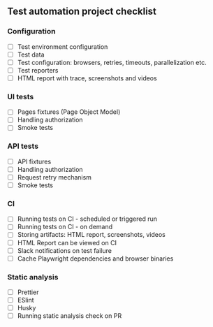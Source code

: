 ## Test automation project checklist

### Configuration

- [ ] Test environment configuration
- [ ] Test data
- [ ] Test configuration: browsers, retries, timeouts, parallelization etc.
- [ ] Test reporters
- [ ] HTML report with trace, screenshots and videos

### UI tests

- [ ] Pages fixtures (Page Object Model)
- [ ] Handling authorization
- [ ] Smoke tests

### API tests

- [ ] API fixtures
- [ ] Handling authorization
- [ ] Request retry mechanism
- [ ] Smoke tests

### CI

- [ ] Running tests on CI - scheduled or triggered run
- [ ] Running tests on CI - on demand
- [ ] Storing artifacts: HTML report, screenshots, videos
- [ ] HTML Report can be viewed on CI
- [ ] Slack notifications on test failure
- [ ] Cache Playwright dependencies and browser binaries

### Static analysis

- [ ] Prettier
- [ ] ESlint
- [ ] Husky
- [ ] Running static analysis check on PR
